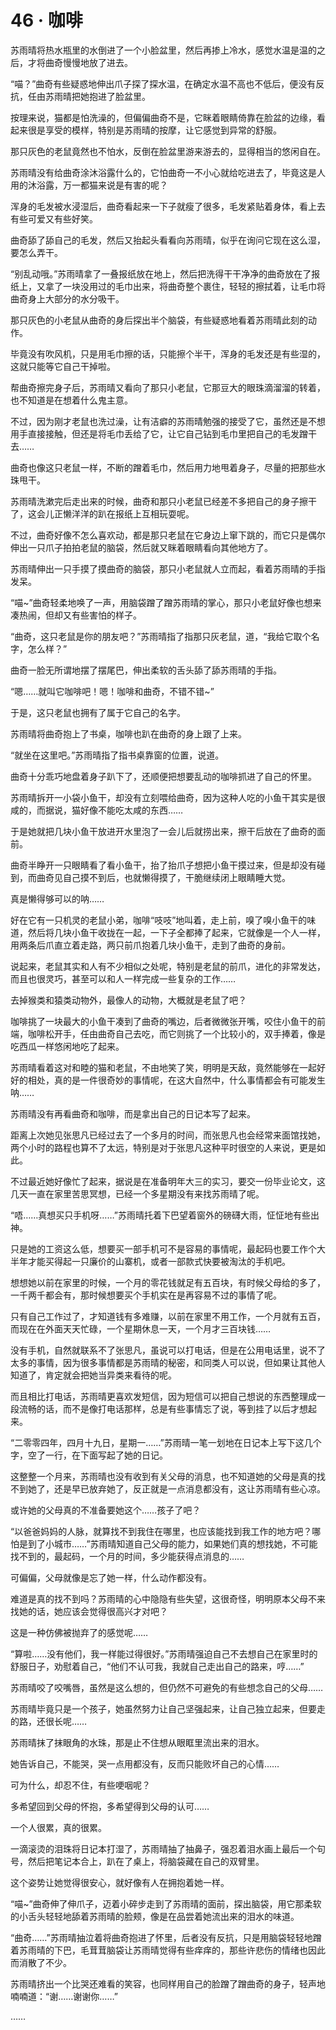 <link rel="stylesheet" href="../styles/text.css"/>
<h1>46 · 咖啡</h1>

苏雨晴将热水瓶里的水倒进了一个小脸盆里，然后再掺上冷水，感觉水温是温的之后，才将曲奇慢慢地放了进去。

“喵？”曲奇有些疑惑地伸出爪子探了探水温，在确定水温不高也不低后，便没有反抗，任由苏雨晴把她抱进了脸盆里。

按理来说，猫都是怕洗澡的，但偏偏曲奇不是，它眯着眼睛倚靠在脸盆的边缘，看起来很是享受的模样，特别是苏雨晴的按摩，让它感觉到异常的舒服。

那只灰色的老鼠竟然也不怕水，反倒在脸盆里游来游去的，显得相当的悠闲自在。

苏雨晴没有给曲奇涂沐浴露什么的，它怕曲奇一不小心就给吃进去了，毕竟这是人用的沐浴露，万一都猫来说是有害的呢？

浑身的毛发被水浸湿后，曲奇看起来一下子就瘦了很多，毛发紧贴着身体，看上去有些可爱又有些好笑。

曲奇舔了舔自己的毛发，然后又抬起头看看向苏雨晴，似乎在询问它现在这么湿，要怎么弄干。

“别乱动哦。”苏雨晴拿了一叠报纸放在地上，然后把洗得干干净净的曲奇放在了报纸上，又拿了一块没用过的毛巾出来，将曲奇整个裹住，轻轻的擦拭着，让毛巾将曲奇身上大部分的水分吸干。

那只灰色的小老鼠从曲奇的身后探出半个脑袋，有些疑惑地看着苏雨晴此刻的动作。

毕竟没有吹风机，只是用毛巾擦的话，只能擦个半干，浑身的毛发还是有些湿的，这就只能等它自己干掉啦。

帮曲奇擦完身子后，苏雨晴又看向了那只小老鼠，它那豆大的眼珠滴溜溜的转着，也不知道是在想着什么鬼主意。

不过，因为刚才老鼠也洗过澡，让有洁癖的苏雨晴勉强的接受了它，虽然还是不想用手直接接触，但还是将毛巾丢给了它，让它自己钻到毛巾里把自己的毛发蹭干去……

曲奇也像这只老鼠一样，不断的蹭着毛巾，然后用力地甩着身子，尽量的把那些水珠甩干。

苏雨晴洗漱完后走出来的时候，曲奇和那只小老鼠已经差不多把自己的身子擦干了，这会儿正懒洋洋的趴在报纸上互相玩耍呢。

不过，曲奇好像不怎么喜欢动，都是那只老鼠在它身边上窜下跳的，而它只是偶尔伸出一只爪子拍拍老鼠的脑袋，然后就又眯着眼睛看向其他地方了。

苏雨晴伸出一只手摸了摸曲奇的脑袋，那只小老鼠就人立而起，看着苏雨晴的手指发呆。

“喵\~”曲奇轻柔地唤了一声，用脑袋蹭了蹭苏雨晴的掌心，那只小老鼠好像也想来凑热闹，但却又有些害怕的样子。

“曲奇，这只老鼠是你的朋友吧？”苏雨晴指了指那只灰老鼠，道，“我给它取个名字，怎么样？”

曲奇一脸无所谓地摆了摆尾巴，伸出柔软的舌头舔了舔苏雨晴的手指。

“嗯……就叫它咖啡吧！嗯！咖啡和曲奇，不错不错\~”

于是，这只老鼠也拥有了属于它自己的名字。

苏雨晴将曲奇抱上了书桌，咖啡也趴在曲奇的身上跟了上来。

“就坐在这里吧。”苏雨晴指了指书桌靠窗的位置，说道。

曲奇十分乖巧地盘着身子趴下了，还顺便把想要乱动的咖啡抓进了自己的怀里。

苏雨晴拆开一小袋小鱼干，却没有立刻喂给曲奇，因为这种人吃的小鱼干其实是很咸的，而据说，猫好像不能吃太咸的东西……

于是她就把几块小鱼干放进开水里泡了一会儿后就捞出来，擦干后放在了曲奇的面前。

曲奇半睁开一只眼睛看了看小鱼干，抬了抬爪子想把小鱼干摸过来，但是却没有碰到，而曲奇见自己摸不到后，也就懒得摸了，干脆继续闭上眼睛睡大觉。

真是懒得够可以的呐……

好在它有一只机灵的老鼠小弟，咖啡“吱吱”地叫着，走上前，嗅了嗅小鱼干的味道，然后将几块小鱼干收拢在一起，一下子全都捧了起来，它就像是一个人一样，用两条后爪直立着走路，两只前爪抱着几块小鱼干，走到了曲奇的身前。

说起来，老鼠其实和人有不少相似之处呢，特别是老鼠的前爪，进化的非常发达，而且也很灵巧，甚至可以和人一样完成一些复杂的工作……

去掉猴类和猿类动物外，最像人的动物，大概就是老鼠了吧？

咖啡挑了一块最大的小鱼干凑到了曲奇的嘴边，后者微微张开嘴，咬住小鱼干的前端，咖啡松开手，任由曲奇自己去吃，而它则挑了一个比较小的，双手捧着，像是吃西瓜一样悠闲地吃了起来。

苏雨晴看着这对和睦的猫和老鼠，不由地笑了笑，明明是天敌，竟然能够在一起好好的相处，真的是一件很奇妙的事情呢，在这大自然中，什么事情都会有可能发生呐……

苏雨晴没有再看曲奇和咖啡，而是拿出自己的日记本写了起来。

距离上次她见张思凡已经过去了一个多月的时间，而张思凡也会经常来面馆找她，两个小时的路程也算不了太远，特别是对于张思凡这种平时很空的人来说，更是如此。

不过最近她好像忙了起来，据说是在准备明年大三的实习，要交一份毕业论文，这几天一直在家里苦思冥想，已经一个多星期没有来找苏雨晴了呢。

“唔……真想买只手机呀……”苏雨晴托着下巴望着窗外的磅礴大雨，怔怔地有些出神。

只是她的工资这么低，想要买一部手机可不是容易的事情呢，最起码也要工作个大半年才能买得起一只廉价的山寨机，或者一部款式快要被淘汰的手机吧。

想想她以前在家里的时候，一个月的零花钱就足有五百块，有时候父母给的多了，一千两千都会有，那时候想要买个手机实在是再容易不过的事情了呢。

只有自己工作过了，才知道钱有多难赚，以前在家里不用工作，一个月就有五百，而现在在外面天天忙碌，一个星期休息一天，一个月才三百块钱……

没有手机，自然就联系不了张思凡，虽说可以打电话，但是在公用电话里，说不了太多的事情，因为很多事情都是苏雨晴的秘密，和同类人可以说，但如果让其他人知道了，肯定就会把她当异类来看待的呢。

而且相比打电话，苏雨晴更喜欢发短信，因为短信可以把自己想说的东西整理成一段流畅的话，而不是像打电话那样，总是有些事情忘了说，等到挂了以后才想起来。

“二零零四年，四月十九日，星期一……”苏雨晴一笔一划地在日记本上写下这几个字，空了一行，在下面写起了她的日记。

这整整一个月来，苏雨晴也没有收到有关父母的消息，也不知道她的父母是真的找不到她了，还是早已放弃她了，反正就是一点消息都没有，这让苏雨晴有些心凉。

或许她的父母真的不准备要她这个……孩子了吧？

“以爸爸妈妈的人脉，就算找不到我住在哪里，也应该能找到我工作的地方吧？哪怕是到了小城市……”苏雨晴知道自己父母的能力，如果她们真的想找她，不可能找不到的，最起码，一个月的时间，多少能获得点消息的……

可偏偏，父母就像是忘了她一样，什么动作都没有。

难道是真的找不到吗？苏雨晴的心中隐隐有些失望，这很奇怪，明明原本父母不来找她的话，她应该会觉得很高兴才对吧？

这是一种仿佛被抛弃了的感觉呢……

“算啦……没有他们，我一样能过得很好。”苏雨晴强迫自己不去想自己在家里时的舒服日子，劝慰着自己，“他们不认可我，我就自己走出自己的路来，哼……”

苏雨晴咬了咬嘴唇，虽然是这么想的，但仍然不可避免的有些想念自己的父母……

苏雨晴毕竟只是一个孩子，她虽然努力让自己坚强起来，让自己独立起来，但要走的路，还很长呢……

苏雨晴抹了抹眼角的水珠，那是止不住想从眼眶里流出来的泪水。

她告诉自己，不能哭，哭一点用都没有，反而只能败坏自己的心情……

可为什么，却忍不住，有些哽咽呢？

多希望回到父母的怀抱，多希望得到父母的认可……

一个人很累，真的很累。

一滴滚烫的泪珠将日记本打湿了，苏雨晴抽了抽鼻子，强忍着泪水画上最后一个句号，然后把笔记本合上，趴在了桌上，将脑袋藏在自己的双臂里。

这个姿势让她觉得很安心，就好像有人在拥抱着她一样。

“喵\~”曲奇伸了伸爪子，迈着小碎步走到了苏雨晴的面前，探出脑袋，用它那柔软的小舌头轻轻地舔着苏雨晴的脸颊，像是在品尝着她流出来的泪水的味道。

“曲奇……”苏雨晴抽泣着将曲奇抱进了怀里，后者没有反抗，只是用脑袋轻轻地蹭着苏雨晴的下巴，毛茸茸脑袋让苏雨晴觉得有些痒痒的，那些许悲伤的情绪也因此而消散了不少。

苏雨晴挤出一个比哭还难看的笑容，也同样用自己的脸蹭了蹭曲奇的身子，轻声地喃喃道：“谢……谢谢你……”

……
